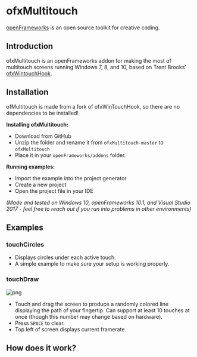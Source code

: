 # ofxMultitouch
[openFrameworks](http://openframeworks.cc/) is an open source toolkit for creative coding.

## Introduction
ofxMultitouch is an openFrameworks addon for making the most of multitouch screens running Windows 7, 8, and 10, based on Trent Brooks' [ofxWintouchHook](https://github.com/trentbrooks/ofxWinTouchHook).

## Installation
ofMultitouch is made from a fork of ofxWinTouchHook, so there are no dependencies to be installed! 

**Installing ofxMultitouch:**
- Download from GitHub
- Unzip the folder and rename it from `ofxMultitouch-master` to `ofxMultitouch`
- Place it in your `openFrameworks/addons` folder.

**Running examples:**
- Import the example into the project generator
- Create a new project
- Open the project file in your IDE

*(Made and tested on Windows 10, openFrameworks 10.1, and Visual Studio 2017 - feel free to reach out if you run into problems in other environments)*

## Examples

### touchCircles
- Displays circles under each active touch.
- A simple example to make sure your setup is working properly.

### touchDraw
![png](https://imgur.com/Nquk3Tx.png)
- Touch and drag the screen to produce a randomly colored line displaying the path of your fingertip. Can support at least 10 touches at once (though this number may change based on hardware). 
- Press `SPACE` to clear.
- Top left of screen displays current framerate.

## How does it work?

